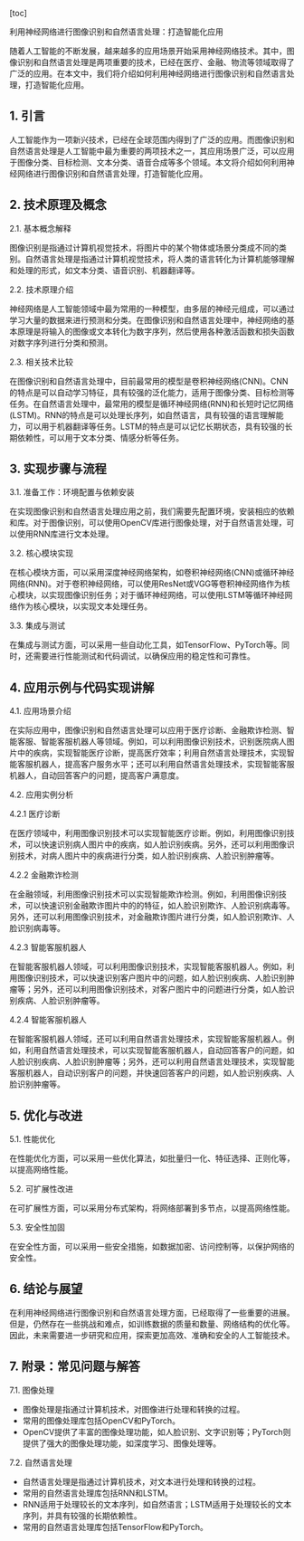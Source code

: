 
[toc]                    
                
                
利用神经网络进行图像识别和自然语言处理：打造智能化应用

随着人工智能的不断发展，越来越多的应用场景开始采用神经网络技术。其中，图像识别和自然语言处理是两项重要的技术，已经在医疗、金融、物流等领域取得了广泛的应用。在本文中，我们将介绍如何利用神经网络进行图像识别和自然语言处理，打造智能化应用。

## 1. 引言

人工智能作为一项新兴技术，已经在全球范围内得到了广泛的应用。而图像识别和自然语言处理是人工智能中最为重要的两项技术之一，其应用场景广泛，可以应用于图像分类、目标检测、文本分类、语音合成等多个领域。本文将介绍如何利用神经网络进行图像识别和自然语言处理，打造智能化应用。

## 2. 技术原理及概念

2.1. 基本概念解释

图像识别是指通过计算机视觉技术，将图片中的某个物体或场景分类成不同的类别。自然语言处理是指通过计算机视觉技术，将人类的语言转化为计算机能够理解和处理的形式，如文本分类、语音识别、机器翻译等。

2.2. 技术原理介绍

神经网络是人工智能领域中最为常用的一种模型，由多层的神经元组成，可以通过学习大量的数据来进行预测和分类。在图像识别和自然语言处理中，神经网络的基本原理是将输入的图像或文本转化为数字序列，然后使用各种激活函数和损失函数对数字序列进行分类和预测。

2.3. 相关技术比较

在图像识别和自然语言处理中，目前最常用的模型是卷积神经网络(CNN)。CNN的特点是可以自动学习特征，具有较强的泛化能力，适用于图像分类、目标检测等任务。在自然语言处理中，最常用的模型是循环神经网络(RNN)和长短时记忆网络(LSTM)。RNN的特点是可以处理长序列，如自然语言，具有较强的语言理解能力，可以用于机器翻译等任务。LSTM的特点是可以记忆长期状态，具有较强的长期依赖性，可以用于文本分类、情感分析等任务。

## 3. 实现步骤与流程

3.1. 准备工作：环境配置与依赖安装

在实现图像识别和自然语言处理应用之前，我们需要先配置环境，安装相应的依赖和库。对于图像识别，可以使用OpenCV库进行图像处理，对于自然语言处理，可以使用RNN库进行文本处理。

3.2. 核心模块实现

在核心模块方面，可以采用深度神经网络架构，如卷积神经网络(CNN)或循环神经网络(RNN)。对于卷积神经网络，可以使用ResNet或VGG等卷积神经网络作为核心模块，以实现图像识别任务；对于循环神经网络，可以使用LSTM等循环神经网络作为核心模块，以实现文本处理任务。

3.3. 集成与测试

在集成与测试方面，可以采用一些自动化工具，如TensorFlow、PyTorch等。同时，还需要进行性能测试和代码调试，以确保应用的稳定性和可靠性。

## 4. 应用示例与代码实现讲解

4.1. 应用场景介绍

在实际应用中，图像识别和自然语言处理可以应用于医疗诊断、金融欺诈检测、智能客服、智能客服机器人等领域。例如，可以利用图像识别技术，识别医院病人图片中的疾病，实现智能医疗诊断，提高医疗效率；利用自然语言处理技术，实现智能客服机器人，提高客户服务水平；还可以利用自然语言处理技术，实现智能客服机器人，自动回答客户的问题，提高客户满意度。

4.2. 应用实例分析

4.2.1 医疗诊断

在医疗领域中，利用图像识别技术可以实现智能医疗诊断。例如，利用图像识别技术，可以快速识别病人图片中的疾病，如人脸识别疾病。另外，还可以利用图像识别技术，对病人图片中的疾病进行分类，如人脸识别疾病、人脸识别肿瘤等。

4.2.2 金融欺诈检测

在金融领域，利用图像识别技术可以实现智能欺诈检测。例如，利用图像识别技术，可以快速识别金融欺诈图片中的的特征，如人脸识别欺诈、人脸识别病毒等。另外，还可以利用图像识别技术，对金融欺诈图片进行分类，如人脸识别欺诈、人脸识别病毒等。

4.2.3 智能客服机器人

在智能客服机器人领域，可以利用图像识别技术，实现智能客服机器人。例如，利用图像识别技术，可以快速识别客户图片中的问题，如人脸识别疾病、人脸识别肿瘤等；另外，还可以利用图像识别技术，对客户图片中的问题进行分类，如人脸识别疾病、人脸识别肿瘤等。

4.2.4 智能客服机器人

在智能客服机器人领域，还可以利用自然语言处理技术，实现智能客服机器人。例如，利用自然语言处理技术，可以实现智能客服机器人，自动回答客户的问题，如人脸识别疾病、人脸识别肿瘤等；另外，还可以利用自然语言处理技术，实现智能客服机器人，自动识别客户的问题，并快速回答客户的问题，如人脸识别疾病、人脸识别肿瘤等。

## 5. 优化与改进

5.1. 性能优化

在性能优化方面，可以采用一些优化算法，如批量归一化、特征选择、正则化等，以提高网络性能。

5.2. 可扩展性改进

在可扩展性方面，可以采用分布式架构，将网络部署到多节点，以提高网络性能。

5.3. 安全性加固

在安全性方面，可以采用一些安全措施，如数据加密、访问控制等，以保护网络的安全性。

## 6. 结论与展望

在利用神经网络进行图像识别和自然语言处理方面，已经取得了一些重要的进展。但是，仍然存在一些挑战和难点，如训练数据的质量和数量、网络结构的优化等。因此，未来需要进一步研究和应用，探索更加高效、准确和安全的人工智能技术。

## 7. 附录：常见问题与解答

7.1. 图像处理

- 图像处理是指通过计算机技术，对图像进行处理和转换的过程。
- 常用的图像处理库包括OpenCV和PyTorch。
- OpenCV提供了丰富的图像处理功能，如人脸识别、文字识别等；PyTorch则提供了强大的图像处理功能，如深度学习、图像处理等。

7.2. 自然语言处理

- 自然语言处理是指通过计算机技术，对文本进行处理和转换的过程。
- 常用的自然语言处理库包括RNN和LSTM。
- RNN适用于处理较长的文本序列，如自然语言；LSTM适用于处理较长的文本序列，并具有较强的长期依赖性。
- 常用的自然语言处理库包括TensorFlow和PyTorch。

